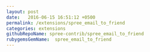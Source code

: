 ```yaml
---
layout: post
date:   2016-06-15 16:51:12 +0500
permalink: /extensions/spree_email_to_friend
categories: extensions
githubRepoName: spree-contrib/spree_email_to_friend
rubygemsGemName:  spree_email_to_friend
---
```

